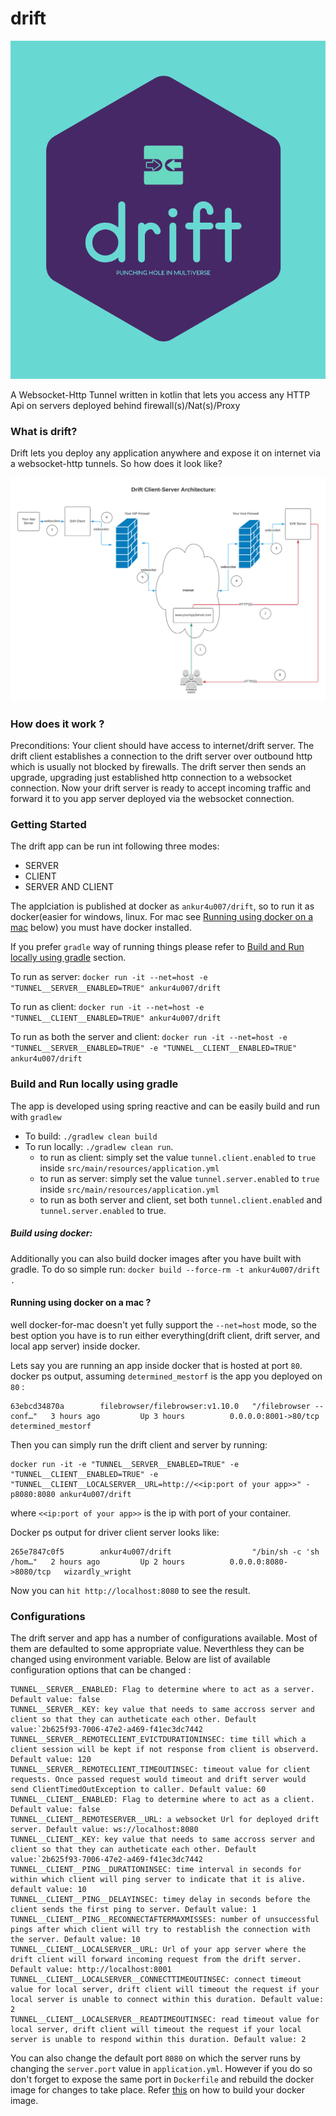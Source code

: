 # drift

<img width="600" alt="drift_logo" src="./documentation/drift_logo.png" />

A Websocket-Http Tunnel written in kotlin that lets you access any HTTP Api on servers deployed behind firewall(s)/Nat(s)/Proxy

### What is drift?
Drift lets you deploy any application anywhere and expose it on internet via a websocket-http tunnels. 
So how does it look like?

![drift architecture](documentation/drift_architecture.png)


### How does it work ?
Preconditions:
Your client should have access to internet/drift server.
The drift client establishes a connection to the drift server over outbound http which is usually not blocked by firewalls.
The drift server then sends an upgrade, upgrading just established http connection to a websocket connection.
Now your drift server is ready to accept incoming traffic and forward it to you app server deployed via the websocket connection.
 
 
### Getting Started
The drift app can be run int following three modes:
 - SERVER
 - CLIENT
 - SERVER AND CLIENT
 
The applciation is published at docker as ```ankur4u007/drift```, so to run it as docker(easier for windows,
linux. For mac see [Running using docker on a mac](#using-docker-on-mac) below) you must have docker installed.

If you prefer `gradle` way of running things please refer to [Build and Run locally using gradle](#gradle-build) section.
 
To run as server: 
    ```docker run -it --net=host -e "TUNNEL__SERVER__ENABLED=TRUE" ankur4u007/drift```

To run as client: 
    ```docker run -it --net=host -e "TUNNEL__CLIENT__ENABLED=TRUE" ankur4u007/drift```

To run as both the server and client: 
    ```docker run -it --net=host -e "TUNNEL__SERVER__ENABLED=TRUE" -e "TUNNEL__CLIENT__ENABLED=TRUE" ankur4u007/drift```

### <a name="gradle-build"></a> Build and Run locally using gradle 
The app is developed using spring reactive and can be easily build and run with `gradlew`
 - To build: ```./gradlew clean build```
 - To run locally: ```./gradlew clean run```.
    - to run as client: simply set the value `tunnel.client.enabled` to `true` inside `src/main/resources/application.yml`
    - to run as server: simply set the value `tunnel.server.enabled` to `true` inside `src/main/resources/application.yml`
    - to run as both server and client, set both `tunnel.client.enabled` and `tunnel.server.enabled` to true.
 
#####  <a name="build-docker-image"> Build using docker: 
Additionally you can also build docker images after you have built with gradle. To do so simple run: 
```docker build --force-rm -t ankur4u007/drift .```

####  <a name="using-docker-on-mac"> Running using docker on a mac ?
well docker-for-mac doesn't yet fully support the ```--net=host``` mode, so the best option you have is to run either 
everything(drift client, drift server, and local app server) inside docker.

Lets say you are running an app inside docker that is hosted at port `80`.
docker ps output, assuming `determined_mestorf` is the app you deployed on `80` :
```$xslt
63ebcd34870a        filebrowser/filebrowser:v1.10.0   "/filebrowser --conf…"   3 hours ago         Up 3 hours          0.0.0.0:8001->80/tcp     determined_mestorf
```
 Then you can simply run the drift client and server
by running: 
```$xslt
docker run -it -e "TUNNEL__SERVER__ENABLED=TRUE" -e "TUNNEL__CLIENT__ENABLED=TRUE" -e "TUNNEL__CLIENT__LOCALSERVER__URL=http://<<ip:port of your app>>" -p8080:8080 ankur4u007/drift
```
where `<<ip:port of your app>>` is the ip with port of your container.

Docker ps output for driver client server looks like:
```$xslt
265e7847c0f5        ankur4u007/drift                  "/bin/sh -c 'sh /hom…"   2 hours ago         Up 2 hours          0.0.0.0:8080->8080/tcp   wizardly_wright
```
Now you can ```hit http://localhost:8080``` to see the result.

### Configurations
The drift server and app has a number of configurations available. Most of them are defaulted to some appropriate value.
Neverthless they can be changed using environment variable.
Below are list of available configuration options that can be changed :
```$xslt
TUNNEL__SERVER__ENABLED: Flag to determine where to act as a server. Default value: false
TUNNEL__SERVER__KEY: key value that needs to same accross server and client so that they can autheticate each other. Default value:`2b625f93-7006-47e2-a469-f41ec3dc7442 
TUNNEL__SERVER__REMOTECLIENT_EVICTDURATIONINSEC: time till which a client session will be kept if not response from client is observerd. Default value: 120 
TUNNEL__SERVER__REMOTECLIENT_TIMEOUTINSEC: timeout value for client requests. Once passed request would timeout and drift server would send ClientTimedOutException to caller. Default value: 60
TUNNEL__CLIENT__ENABLED: Flag to determine where to act as a client. Default value: false
TUNNEL__CLIENT__REMOTESERVER__URL: a websocket Url for deployed drift server. Default value: ws://localhost:8080
TUNNEL__CLIENT__KEY: key value that needs to same accross server and client so that they can autheticate each other. Default value:`2b625f93-7006-47e2-a469-f41ec3dc7442
TUNNEL__CLIENT__PING__DURATIONINSEC: time interval in seconds for within which client will ping server to indicate that it is alive. default value: 10
TUNNEL__CLIENT__PING__DELAYINSEC: timey delay in seconds before the client sends the first ping to server. Default value: 1
TUNNEL__CLIENT__PING__RECONNECTAFTERMAXMISSES: number of unsuccessful pings after which client will try to restablish the connection with the server. Default value: 10
TUNNEL__CLIENT__LOCALSERVER__URL: Url of your app server where the drift client will forward incoming request from the drift server. Default value: http://localhost:8001 
TUNNEL__CLIENT__LOCALSERVER__CONNECTTIMEOUTINSEC: connect timeout value for local server, drift client will timeout the request if your local server is unable to connect within this duration. Default value: 2
TUNNEL__CLIENT__LOCALSERVER__READTIMEOUTINSEC: read timeout value for local server, drift client will timeout the request if your local server is unable to respond within this duration. Default value: 2
```
You can also change the default port `8080` on which the server runs by changing the `server.port` value in `application.yml`.
However if you do so don't forget to expose the same port in `Dockerfile` and rebuild the docker image for changes to take place.
Refer [this](#build-docker-image) on how to build your docker image.
 